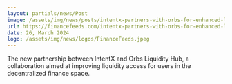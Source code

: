 ```yaml
---
layout: partials/news/Post
image: /assets/img/news/posts/intentx-partners-with-orbs-for-enhanced-liquidity-solutions.jpg
url: https://financefeeds.com/intentx-partners-with-orbs-for-enhanced-liquidity-solutions/
date: 26, March 2024
logo: /assets/img/news/logos/FinanceFeeds.jpeg
---
```


The new partnership between IntentX and Orbs Liquidity Hub, a collaboration aimed at improving liquidity access for users in the decentralized finance space.
